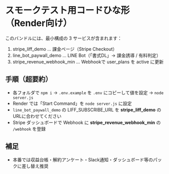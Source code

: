 # スモークテスト用コードひな形（Render向け）

このバンドルには、最小構成の 3 サービスが含まれます：

1) stripe_liff_demo … 課金ページ（Stripe Checkout）
2) line_bot_paywall_demo … LINE Bot（「書式DL」→ 課金誘導 / 有料判定）
3) stripe_revenue_webhook_min … Webhookで user_plans を active に更新

## 手順（超要約）
- 各フォルダで `npm i` → `.env.example` を `.env` にコピーして値を設定 → `node server.js`
- Render では「Start Command」を `node server.js` に設定
- `line_bot_paywall_demo` の LIFF_SUBSCRIBE_URL を **stripe_liff_demo** のURLに合わせてください
- Stripe ダッシュボードで Webhook に **stripe_revenue_webhook_min** の `/webhook` を登録

## 補足
- 本番では収益台帳・解約アンケート・Slack通知・ダッシュボード等のパックに差し替え推奨
